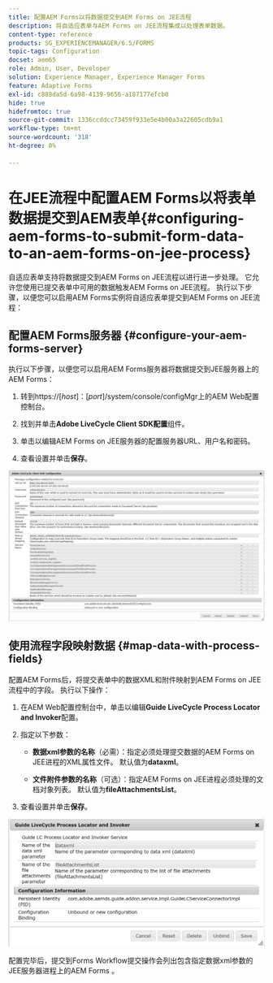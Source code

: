 ```yaml
---
title: 配置AEM Forms以将数据提交到AEM Forms on JEE流程
description: 将自适应表单与AEM Forms on JEE流程集成以处理表单数据。
content-type: reference
products: SG_EXPERIENCEMANAGER/6.5/FORMS
topic-tags: Configuration
docset: aem65
role: Admin, User, Developer
solution: Experience Manager, Experience Manager Forms
feature: Adaptive Forms
exl-id: c888da5d-6a98-4139-9656-a187177efcb0
hide: true
hidefromtoc: true
source-git-commit: 1336ccddcc73459f933e5e4b00a3a22605cdb9a1
workflow-type: tm+mt
source-wordcount: '318'
ht-degree: 0%

---
```


# 在JEE流程中配置AEM Forms以将表单数据提交到AEM表单{#configuring-aem-forms-to-submit-form-data-to-an-aem-forms-on-jee-process}

自适应表单支持将数据提交到AEM Forms on JEE流程以进行进一步处理。 它允许您使用已提交表单中可用的数据触发AEM Forms on JEE流程。 执行以下步骤，以便您可以启用AEM Forms实例将自适应表单提交到AEM Forms on JEE流程：

## 配置AEM Forms服务器 {#configure-your-aem-forms-server}

执行以下步骤，以便您可以启用AEM Forms服务器将数据提交到JEE服务器上的AEM Forms：

1. 转到https://[*host*]：[*port*]/system/console/configMgr上的AEM Web配置控制台。

1. 找到并单击&#x200B;**Adobe LiveCycle Client SDK配置**&#x200B;组件。
1. 单击以编辑AEM Forms on JEE服务器的配置服务器URL、用户名和密码。
1. 查看设置并单击&#x200B;**保存**。

![Adobe LiveCycle Client SDK配置](assets/clientsdkconfiguration.jpg)

## 使用流程字段映射数据 {#map-data-with-process-fields}

配置AEM Forms后，将提交表单中的数据XML和附件映射到AEM Forms on JEE流程中的字段。 执行以下操作：

1. 在AEM Web配置控制台中，单击以编辑&#x200B;**Guide LiveCycle Process Locator and Invoker**&#x200B;配置。
1. 指定以下参数：

   * **数据xml参数的名称**（必需）：指定必须处理提交数据的AEM Forms on JEE进程的XML属性文件。 默认值为&#x200B;**dataxml**。

   * **文件附件参数的名称**（可选）：指定AEM Forms on JEE进程必须处理的文档对象列表。 默认值为&#x200B;**fileAttachmentsList**。

1. 查看设置并单击&#x200B;**保存**。

![指南LiveCycle Process Locator和Invoker](assets/test3.jpg)

配置完毕后，提交到Forms Workflow提交操作会列出包含指定数据xml参数的JEE服务器进程上的AEM Forms 。
